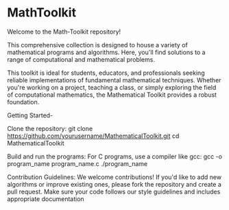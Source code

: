 # MathToolkit

Welcome to the Math-Toolkit repository!

This comprehensive collection is designed to house a variety of mathematical programs and algorithms. Here, you'll find solutions to a range of computational and mathematical problems.

This toolkit is ideal for students, educators, and professionals seeking reliable implementations of fundamental mathematical techniques. Whether you're working on a project, teaching a class, or simply exploring the field of computational mathematics, the Mathematical Toolkit provides a robust foundation.


Getting Started-

Clone the repository:
                      git clone https://github.com/yourusername/MathematicalToolkit.git
                      cd MathematicalToolkit

Build and run the programs:
For C programs, use a compiler like gcc:
                      gcc -o program_name program_name.c
                      ./program_name


Contribution Guidelines: We welcome contributions! If you'd like to add new algorithms or improve existing ones, please fork the repository and create a pull request. Make sure your code follows our style guidelines and includes appropriate documentation
